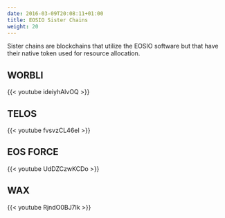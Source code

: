 ```yaml
---
date: 2016-03-09T20:08:11+01:00
title: EOSIO Sister Chains
weight: 20
---
```


Sister chains are blockchains that utilize the EOSIO software but that have their native token used for resource allocation.

## WORBLI

{{< youtube ideiyhAlvOQ >}}

## TELOS

{{< youtube fvsvzCL46eI >}}

## EOS FORCE

{{< youtube UdDZCzwKCDo >}}

## WAX

{{< youtube RjndO0BJ7Ik >}}